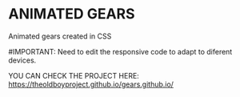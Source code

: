 # ANIMATED GEARS
Animated gears created in CSS

#IMPORTANT: Need to edit the responsive code to adapt to diferent devices.

YOU CAN CHECK THE PROJECT HERE:
https://theoldboyproject.github.io/gears.github.io/
